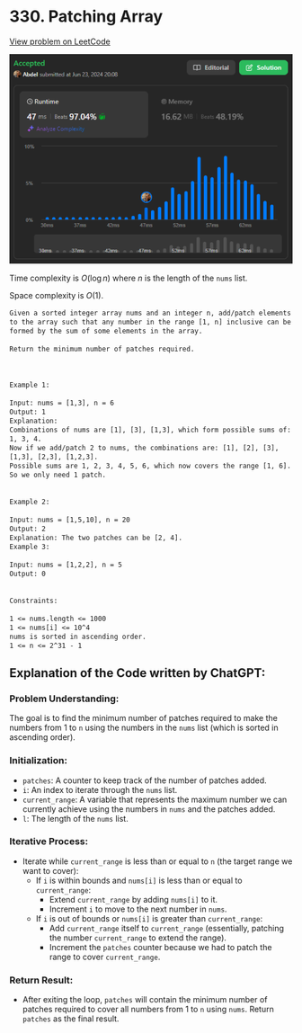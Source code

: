 # 330. Patching Array

[View problem on LeetCode](https://leetcode.com/problems/patching-array/)

![Submission](image.png)

Time complexity is $O(\log n)$ where $n$ is the length of the `nums` list.

Space complexity is $O(1)$.

```
Given a sorted integer array nums and an integer n, add/patch elements to the array such that any number in the range [1, n] inclusive can be formed by the sum of some elements in the array.

Return the minimum number of patches required.



Example 1:

Input: nums = [1,3], n = 6
Output: 1
Explanation:
Combinations of nums are [1], [3], [1,3], which form possible sums of: 1, 3, 4.
Now if we add/patch 2 to nums, the combinations are: [1], [2], [3], [1,3], [2,3], [1,2,3].
Possible sums are 1, 2, 3, 4, 5, 6, which now covers the range [1, 6].
So we only need 1 patch.


Example 2:

Input: nums = [1,5,10], n = 20
Output: 2
Explanation: The two patches can be [2, 4].
Example 3:

Input: nums = [1,2,2], n = 5
Output: 0


Constraints:

1 <= nums.length <= 1000
1 <= nums[i] <= 10^4
nums is sorted in ascending order.
1 <= n <= 2^31 - 1
```

## Explanation of the Code written by ChatGPT:

### Problem Understanding:

The goal is to find the minimum number of patches required to make the numbers from 1 to `n` using the numbers in the `nums` list (which is sorted in ascending order).

### Initialization:

- `patches`: A counter to keep track of the number of patches added.
- `i`: An index to iterate through the `nums` list.
- `current_range`: A variable that represents the maximum number we can currently achieve using the numbers in `nums` and the patches added.
- `l`: The length of the `nums` list.

### Iterative Process:

- Iterate while `current_range` is less than or equal to `n` (the target range we want to cover):
  - If `i` is within bounds and `nums[i]` is less than or equal to `current_range`:
    - Extend `current_range` by adding `nums[i]` to it.
    - Increment `i` to move to the next number in `nums`.
  - If `i` is out of bounds or `nums[i]` is greater than `current_range`:
    - Add `current_range` itself to `current_range` (essentially, patching the number `current_range` to extend the range).
    - Increment the `patches` counter because we had to patch the range to cover `current_range`.

### Return Result:

- After exiting the loop, `patches` will contain the minimum number of patches required to cover all numbers from 1 to `n` using `nums`. Return `patches` as the final result.
